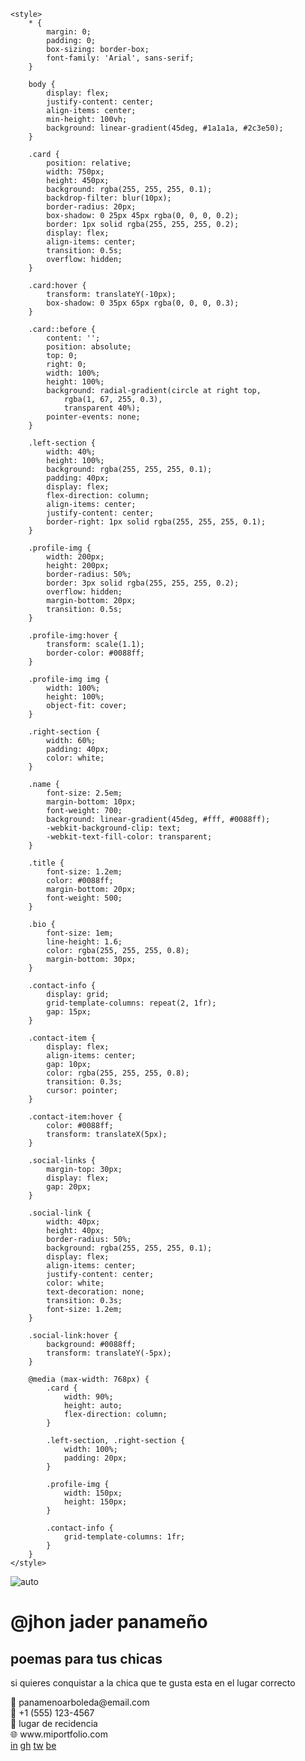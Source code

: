 <!DOCTYPE html>
<html lang="en">
<head>
    <meta charset="UTF-8">
    <meta name="viewport" content="width=device-width, initial-scale=1.0">
    <title>targeta tipo linktree </title>
    <lik rel="./stylesheet" href="./html.Css"></lik>
</head>
<body>
    
    
    <style>
        * {
            margin: 0;
            padding: 0;
            box-sizing: border-box;
            font-family: 'Arial', sans-serif;
        }

        body {
            display: flex;
            justify-content: center;
            align-items: center;
            min-height: 100vh;
            background: linear-gradient(45deg, #1a1a1a, #2c3e50);
        }

        .card {
            position: relative;
            width: 750px;
            height: 450px;
            background: rgba(255, 255, 255, 0.1);
            backdrop-filter: blur(10px);
            border-radius: 20px;
            box-shadow: 0 25px 45px rgba(0, 0, 0, 0.2);
            border: 1px solid rgba(255, 255, 255, 0.2);
            display: flex;
            align-items: center;
            transition: 0.5s;
            overflow: hidden;
        }

        .card:hover {
            transform: translateY(-10px);
            box-shadow: 0 35px 65px rgba(0, 0, 0, 0.3);
        }

        .card::before {
            content: '';
            position: absolute;
            top: 0;
            right: 0;
            width: 100%;
            height: 100%;
            background: radial-gradient(circle at right top, 
                rgba(1, 67, 255, 0.3),
                transparent 40%);
            pointer-events: none;
        }

        .left-section {
            width: 40%;
            height: 100%;
            background: rgba(255, 255, 255, 0.1);
            padding: 40px;
            display: flex;
            flex-direction: column;
            align-items: center;
            justify-content: center;
            border-right: 1px solid rgba(255, 255, 255, 0.1);
        }

        .profile-img {
            width: 200px;
            height: 200px;
            border-radius: 50%;
            border: 3px solid rgba(255, 255, 255, 0.2);
            overflow: hidden;
            margin-bottom: 20px;
            transition: 0.5s;
        }

        .profile-img:hover {
            transform: scale(1.1);
            border-color: #0088ff;
        }

        .profile-img img {
            width: 100%;
            height: 100%;
            object-fit: cover;
        }

        .right-section {
            width: 60%;
            padding: 40px;
            color: white;
        }

        .name {
            font-size: 2.5em;
            margin-bottom: 10px;
            font-weight: 700;
            background: linear-gradient(45deg, #fff, #0088ff);
            -webkit-background-clip: text;
            -webkit-text-fill-color: transparent;
        }

        .title {
            font-size: 1.2em;
            color: #0088ff;
            margin-bottom: 20px;
            font-weight: 500;
        }

        .bio {
            font-size: 1em;
            line-height: 1.6;
            color: rgba(255, 255, 255, 0.8);
            margin-bottom: 30px;
        }

        .contact-info {
            display: grid;
            grid-template-columns: repeat(2, 1fr);
            gap: 15px;
        }

        .contact-item {
            display: flex;
            align-items: center;
            gap: 10px;
            color: rgba(255, 255, 255, 0.8);
            transition: 0.3s;
            cursor: pointer;
        }

        .contact-item:hover {
            color: #0088ff;
            transform: translateX(5px);
        }

        .social-links {
            margin-top: 30px;
            display: flex;
            gap: 20px;
        }

        .social-link {
            width: 40px;
            height: 40px;
            border-radius: 50%;
            background: rgba(255, 255, 255, 0.1);
            display: flex;
            align-items: center;
            justify-content: center;
            color: white;
            text-decoration: none;
            transition: 0.3s;
            font-size: 1.2em;
        }

        .social-link:hover {
            background: #0088ff;
            transform: translateY(-5px);
        }

        @media (max-width: 768px) {
            .card {
                width: 90%;
                height: auto;
                flex-direction: column;
            }

            .left-section, .right-section {
                width: 100%;
                padding: 20px;
            }

            .profile-img {
                width: 150px;
                height: 150px;
            }

            .contact-info {
                grid-template-columns: 1fr;
            }
        }
    </style>
</head>
<body>
    <div class="card">
        <div class="left-section">
            <div class="profile-img">
                <img src="https://img.freepik.com/premium-photo/white-wolf-with-blue-eyes-wallpapers-images-your-desktop_900958-50791.jpg" alt="auto">
            </div>
        </div>
        <div class="right-section">
            <h1 class="name">@jhon jader panameño</h1>
            <h2 class="title">poemas para tus chicas </h2>
            <p class="bio">
                si quieres conquistar a la chica que te gusta esta en el lugar correcto
            </p>
            <div class="contact-info">
                <div class="contact-item">
                    📧 panamenoarboleda@email.com
                </div>
                <div class="contact-item">
                    📱 +1 (555) 123-4567
                </div>
                <div class="contact-item">
                    📍 lugar de recidencia
                </div>
                <div class="contact-item">
                    🌐 www.miportfolio.com
                </div>
            </div>
            <div class="social-links">
                <a href="#" class="social-link">in</a>
                <a href="#" class="social-link">gh</a>
                <a href="#" class="social-link">tw</a>
                <a href="#" class="social-link">be</a>
            </div>
        </div>
    </div>
</body>
</html>

